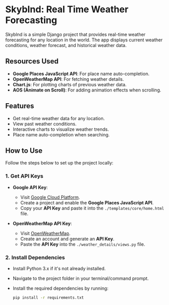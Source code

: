 # Skyblnd: Real Time Weather Forecasting

Skyblnd is a simple Django project that provides real-time weather forecasting for any location in the world. The app displays current weather conditions, weather forecast, and historical weather data.

## Resources Used
- **Google Places JavaScript API**: For place name auto-completion.
- **OpenWeatherMap API**: For fetching weather details.
- **Chart.js**: For plotting charts of previous weather data.
- **AOS (Animate on Scroll)**: For adding animation effects when scrolling.

## Features
- Get real-time weather data for any location.
- View past weather conditions.
- Interactive charts to visualize weather trends.
- Place name auto-completion when searching.

## How to Use

Follow the steps below to set up the project locally:

### 1. Get API Keys
- **Google API Key**: 
  - Visit [Google Cloud Platform](https://cloud.google.com/).
  - Create a project and enable the **Google Places JavaScript API**.
  - Copy your **API Key** and paste it into the `./templates/core/home.html` file.
  
- **OpenWeatherMap API Key**:
  - Visit [OpenWeatherMap](https://openweathermap.org/).
  - Create an account and generate an **API Key**.
  - Paste the **API Key** into the `./weather_details/views.py` file.

### 2. Install Dependencies
- Install Python 3.x if it's not already installed.
- Navigate to the project folder in your terminal/command prompt.
- Install the required dependencies by running:

  ```bash
  pip install -r requirements.txt

